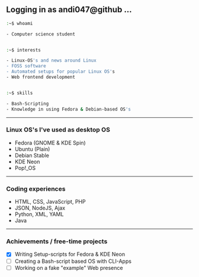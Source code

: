 ## Logging in as andi047@github ...

```sh
:~$ whoami

- Computer science student


:~$ interests

- Linux-OS's and news around Linux
- FOSS software
- Automated setups for popular Linux OS's
- Web frontend development


:~$ skills

- Bash-Scripting
- Knowledge in using Fedora & Debian-based OS's
```

---

### Linux OS's I've used as desktop OS

* Fedora (GNOME & KDE Spin)
* Ubuntu (Plain)
* Debian Stable
* KDE Neon
* Pop!_OS

---

### Coding experiences

* HTML, CSS, JavaScript, PHP
* JSON, NodeJS, Ajax
* Python, XML, YAML
* Java

---

### Achievements / free-time projects

* [x] Writing Setup-scripts for Fedora & KDE Neon
* [ ] Creating a Bash-script based OS with CLI-Apps
* [ ] Working on a fake "example" Web presence

